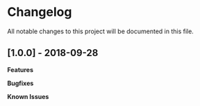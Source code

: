 # Changelog

All notable changes to this project will be documented in this file.

## [1.0.0] - 2018-09-28

**Features**

**Bugfixes**

**Known Issues**

[Unreleased]: https://github.com/bibigon812/puppet-yum/compare/v.1.0.0...master
